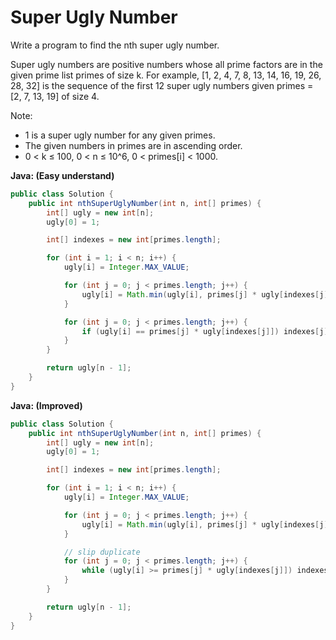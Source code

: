 # Super Ugly Number

Write a program to find the nth super ugly number.

Super ugly numbers are positive numbers whose all prime factors are in the given prime list primes of size k. For example, [1, 2, 4, 7, 8, 13, 14, 16, 19, 26, 28, 32] is the sequence of the first 12 super ugly numbers given primes = [2, 7, 13, 19] of size 4.

Note:
- 1 is a super ugly number for any given primes.
- The given numbers in primes are in ascending order.
- 0 < k ≤ 100, 0 < n ≤ 10^6, 0 < primes[i] < 1000.

**Java: (Easy understand)**
```java
public class Solution {
    public int nthSuperUglyNumber(int n, int[] primes) {
        int[] ugly = new int[n];
        ugly[0] = 1;

        int[] indexes = new int[primes.length];

        for (int i = 1; i < n; i++) {
            ugly[i] = Integer.MAX_VALUE;

            for (int j = 0; j < primes.length; j++) {
                ugly[i] = Math.min(ugly[i], primes[j] * ugly[indexes[j]]);
            }

            for (int j = 0; j < primes.length; j++) {
                if (ugly[i] == primes[j] * ugly[indexes[j]]) indexes[j]++;
            }
        }

        return ugly[n - 1];
    }
}
```

**Java: (Improved)**
```java
public class Solution {
    public int nthSuperUglyNumber(int n, int[] primes) {
        int[] ugly = new int[n];
        ugly[0] = 1;

        int[] indexes = new int[primes.length];

        for (int i = 1; i < n; i++) {
            ugly[i] = Integer.MAX_VALUE;

            for (int j = 0; j < primes.length; j++) {
                ugly[i] = Math.min(ugly[i], primes[j] * ugly[indexes[j]]);
            }

            // slip duplicate
            for (int j = 0; j < primes.length; j++) {
                while (ugly[i] >= primes[j] * ugly[indexes[j]]) indexes[j]++;
            }
        }

        return ugly[n - 1];
    }
}
```
